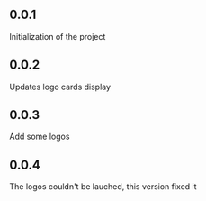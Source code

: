 ## 0.0.1

Initialization of the project

## 0.0.2

Updates logo cards display

## 0.0.3

Add some logos

## 0.0.4

The logos couldn't be lauched, this version fixed it
